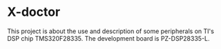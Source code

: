 # X-doctor
This project is about the use and description of some peripherals on TI's DSP chip TMS320F28335. The development board is PZ-DSP28335-L.
